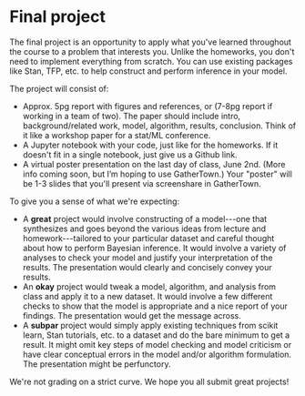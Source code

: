 # Final project

The final project is an opportunity to apply what you've learned throughout the course to a problem that interests you. Unlike the homeworks, you don't need to implement everything from scratch. You can use existing packages like Stan, TFP, etc. to help construct and perform inference in your model.

The project will consist of:
- Approx. 5pg report with figures and references, or (7-8pg report if working in a team of two). The paper should include intro, background/related work, model, algorithm, results, conclusion. Think of it like a workshop paper for a stat/ML conference.
- A Jupyter notebook with your code, just like for the homeworks. If it doesn't fit in a single notebook, just give us a Github link.
- A virtual poster presentation on the last day of class, June 2nd. (More info coming soon, but I’m hoping to use GatherTown.) Your "poster" will be 1-3 slides that you'll present via screenshare in GatherTown.

To give you a sense of what we're expecting:
- A **great** project would involve constructing of a model---one that synthesizes and goes beyond the various ideas from lecture and homework---tailored to your particular dataset and careful thought about how to perform Bayesian inference. It would involve a variety of analyses to check your model and justify your interpretation of the results. The presentation would clearly and concisely convey your results. 
- An **okay** project would tweak a model, algorithm, and analysis from class and apply it to a new dataset. It would involve a few different checks to show that the model is appropriate and a nice report of your findings. The presentation would get the message across. 
- A **subpar** project would simply apply existing techniques from scikit learn, Stan tutorials, etc. to a dataset and do the bare minimum to get a result. It might omit key steps of model checking and model criticism or have clear conceptual errors in the model and/or algorithm formulation. The presentation might be perfunctory.

We're not grading on a strict curve. We hope you all submit great projects!

